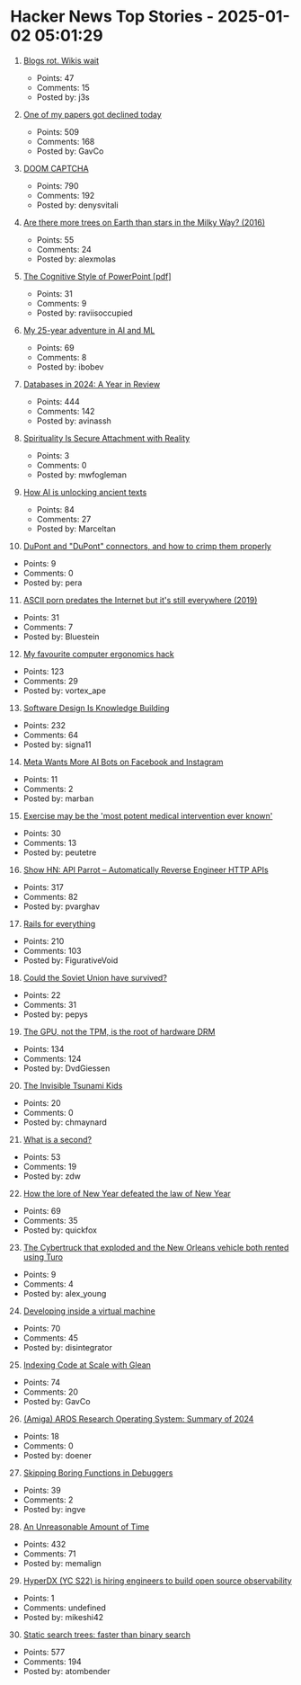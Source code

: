 # Hacker News Top Stories - 2025-01-02 05:01:29

1. [Blogs rot. Wikis wait](https://j3s.sh/thought/blogs-rot-wikis-wait.html)
   - Points: 47
   - Comments: 15
   - Posted by: j3s

2. [One of my papers got declined today](https://mathstodon.xyz/@tao/113721192051328193)
   - Points: 509
   - Comments: 168
   - Posted by: GavCo

3. [DOOM CAPTCHA](https://doom-captcha.vercel.app/)
   - Points: 790
   - Comments: 192
   - Posted by: denysvitali

4. [Are there more trees on Earth than stars in the Milky Way? (2016)](https://www.snopes.com/fact-check/trees-stars-milky-way/)
   - Points: 55
   - Comments: 24
   - Posted by: alexmolas

5. [The Cognitive Style of PowerPoint [pdf]](https://www.inf.ed.ac.uk/teaching/courses/pi/2016_2017/phil/tufte-powerpoint.pdf)
   - Points: 31
   - Comments: 9
   - Posted by: raviisoccupied

6. [My 25-year adventure in AI and ML](https://austinhenley.com/blog/25yearsofai.html)
   - Points: 69
   - Comments: 8
   - Posted by: ibobev

7. [Databases in 2024: A Year in Review](https://www.cs.cmu.edu/~pavlo/blog/2025/01/2024-databases-retrospective.html)
   - Points: 444
   - Comments: 142
   - Posted by: avinassh

8. [Spirituality Is Secure Attachment with Reality](https://intimatemirror.substack.com/p/spirituality-is-secure-attachment)
   - Points: 3
   - Comments: 0
   - Posted by: mwfogleman

9. [How AI is unlocking ancient texts](https://www.nature.com/articles/d41586-024-04161-z)
   - Points: 84
   - Comments: 27
   - Posted by: Marceltan

10. [DuPont and "DuPont" connectors, and how to crimp them properly](https://www.mattmillman.com/info/crimpconnectors/dupont-and-dupont-connectors/)
   - Points: 9
   - Comments: 0
   - Posted by: pera

11. [ASCII porn predates the Internet but it's still everywhere (2019)](https://www.vice.com/en/article/ascii-pr0n-porn-predates-the-internet-but-its-still-everywhere-rule-34/)
   - Points: 31
   - Comments: 7
   - Posted by: Bluestein

12. [My favourite computer ergonomics hack](https://blog.jacobvosmaer.nl/0036-beeper/)
   - Points: 123
   - Comments: 29
   - Posted by: vortex_ape

13. [Software Design Is Knowledge Building](https://olano.dev/blog/software-design-is-knowledge-building/)
   - Points: 232
   - Comments: 64
   - Posted by: signa11

14. [Meta Wants More AI Bots on Facebook and Instagram](https://nymag.com/intelligencer/article/meta-wants-more-ai-bots-on-facebook-and-instagram.html)
   - Points: 11
   - Comments: 2
   - Posted by: marban

15. [Exercise may be the 'most potent medical intervention ever known'](https://www.pbs.org/newshour/show/how-exercise-may-be-the-most-potent-medical-intervention-ever-known)
   - Points: 30
   - Comments: 13
   - Posted by: peutetre

16. [Show HN: API Parrot – Automatically Reverse Engineer HTTP APIs](https://apiparrot.com/)
   - Points: 317
   - Comments: 82
   - Posted by: pvarghav

17. [Rails for everything](https://literallythevoid.com/blog/rails_for_everything.html)
   - Points: 210
   - Comments: 103
   - Posted by: FigurativeVoid

18. [Could the Soviet Union have survived?](https://www.historytoday.com/archive/head-head/could-soviet-union-have-survived)
   - Points: 22
   - Comments: 31
   - Posted by: pepys

19. [The GPU, not the TPM, is the root of hardware DRM](https://mjg59.dreamwidth.org/70954.html)
   - Points: 134
   - Comments: 124
   - Posted by: DvdGiessen

20. [The Invisible Tsunami Kids](https://robertvanwey.substack.com/p/the-invisible-tsunami-kids)
   - Points: 20
   - Comments: 0
   - Posted by: chmaynard

21. [What is a second?](https://www.johndcook.com/blog/2024/12/29/what-exactly-is-a-second/)
   - Points: 53
   - Comments: 19
   - Posted by: zdw

22. [How the lore of New Year defeated the law of New Year](https://davidallengreen.com/2025/01/how-the-lore-of-new-year-defeated-the-law-of-new-year-how-the-english-state-gave-up-on-insisting-the-new-year-started-on-25-march/)
   - Points: 69
   - Comments: 35
   - Posted by: quickfox

23. [The Cybertruck that exploded and the New Orleans vehicle both rented using Turo](https://www.businessinsider.com/turo-rental-app-used-cybertruck-las-vegas-new-orleans-attack-2025-1)
   - Points: 9
   - Comments: 4
   - Posted by: alex_young

24. [Developing inside a virtual machine](https://blog.disintegrator.dev/posts/dev-virtual-machine/)
   - Points: 70
   - Comments: 45
   - Posted by: disintegrator

25. [Indexing Code at Scale with Glean](https://engineering.fb.com/2024/12/19/developer-tools/glean-open-source-code-indexing/)
   - Points: 74
   - Comments: 20
   - Posted by: GavCo

26. [(Amiga) AROS Research Operating System: Summary of 2024](https://arosnews.github.io/aros-x86-summary-2024/)
   - Points: 18
   - Comments: 0
   - Posted by: doener

27. [Skipping Boring Functions in Debuggers](https://maskray.me/blog/2024-12-30-skipping-boring-functions-in-debuggers)
   - Points: 39
   - Comments: 2
   - Posted by: ingve

28. [An Unreasonable Amount of Time](https://allenpike.com/2024/an-unreasonable-amount-of-time)
   - Points: 432
   - Comments: 71
   - Posted by: memalign

29. [HyperDX (YC S22) is hiring engineers to build open source observability](https://www.ycombinator.com/companies/hyperdx/jobs)
   - Points: 1
   - Comments: undefined
   - Posted by: mikeshi42

30. [Static search trees: faster than binary search](https://curiouscoding.nl/posts/static-search-tree/)
   - Points: 577
   - Comments: 194
   - Posted by: atombender

